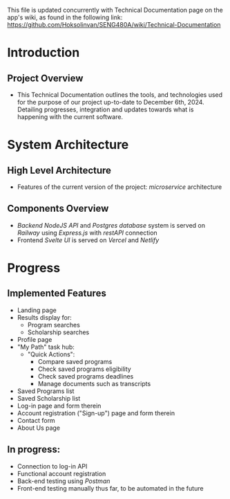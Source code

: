 This file is updated concurrently with Technical Documentation page on the app's wiki, as found in the following link:
https://github.com/Hoksolinvan/SENG480A/wiki/Technical-Documentation

# Introduction

## Project Overview
- This Technical Documentation outlines the tools, and technologies used for the purpose of our project up-to-date to December 6th, 2024. Detailing progresses, integration and updates towards what is happening with the current software.


# System Architecture

## High Level Architecture
- Features of the current version of the project: *microservice* architecture

## Components Overview
- *Backend NodeJS API* and *Postgres database* system is served on *Railway* using *Express.js* with *restAPI* connection
- Frontend *Svelte UI* is served on *Vercel* and *Netlify*

# Progress
## Implemented Features
- Landing page
- Results display for:
  - Program searches
  - Scholarship searches
- Profile page
- "My Path" task hub:
  - "Quick Actions":
    - Compare saved programs
    - Check saved programs eligibility
    - Check saved programs deadlines
    - Manage documents such as transcripts
 - Saved Programs list
 - Saved Scholarship list
- Log-in page and form therein
- Account registration ("Sign-up") page and form therein
- Contact form
- About Us page
 
## In progress:
- Connection to log-in API
- Functional account registration
- Back-end testing using *Postman*
- Front-end testing manually thus far, to be automated in the future



